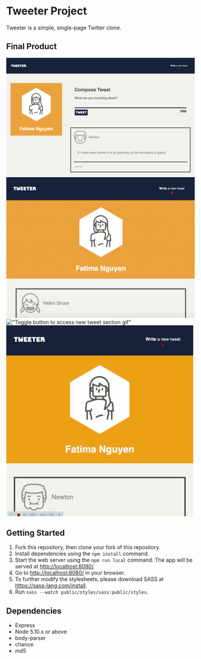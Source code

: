 # Tweeter Project

Tweeter is a simple, single-page Twitter clone.

## Final Product
!["Homepage screenshot(desktop size)"](https://github.com/fatimanguyen2/tweeter/blob/master/docs/homepage-desktop-view.png)
!["Homepage screenshot(mobile and tablet size)"](https://github.com/fatimanguyen2/tweeter/blob/master/docs/homepage-mobile-view.png)
!["Toggle button to access new tweet section gif"](new-tweet-toggle.gif)
!["Back to top button gif"](https://github.com/fatimanguyen2/tweeter/blob/master/docs/scroll-button.gif)

## Getting Started

1. Fork this repository, then clone your fork of this repository.
2. Install dependencies using the `npm install` command.
3. Start the web server using the `npm run local` command. The app will be served at <http://localhost:8080/>.
4. Go to <http://localhost:8080/> in your browser.
5. To further modify the stylesheets, please download SASS at https://sass-lang.com/install.
6. Run `sass --watch public/styles/sass:public/styles`.


## Dependencies

- Express
- Node 5.10.x or above
- body-parser
- chance
- md5
